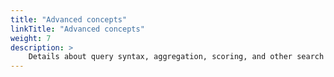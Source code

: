 ```yaml
---
title: "Advanced concepts"
linkTitle: "Advanced concepts"
weight: 7
description: >
    Details about query syntax, aggregation, scoring, and other search query options
---
```

